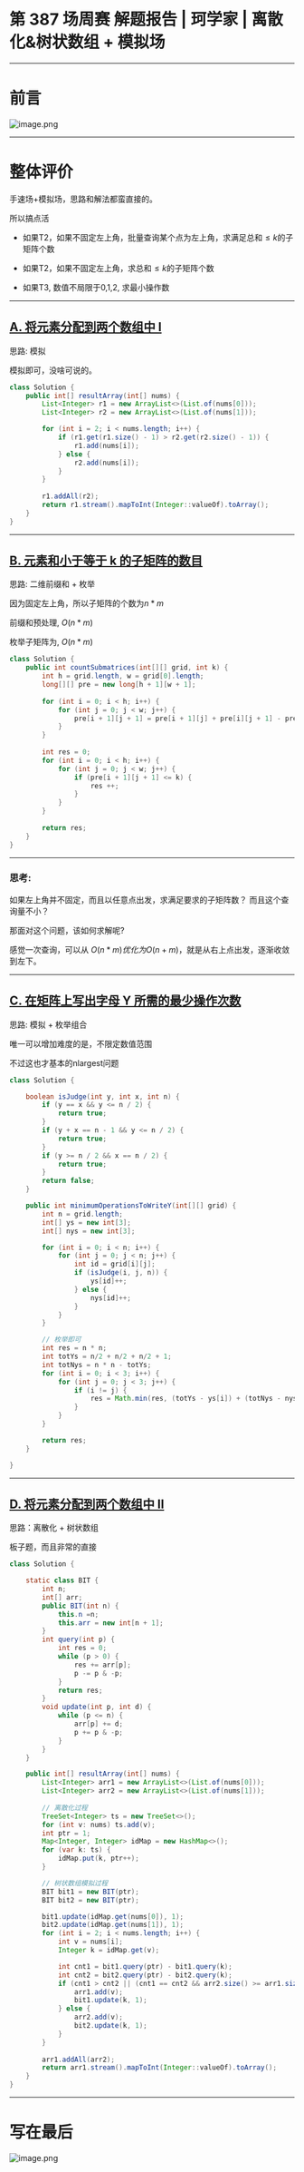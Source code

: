 

# 第 387 场周赛 解题报告 | 珂学家 | 离散化&树状数组 + 模拟场

---
# 前言

![image.png](https://pic.leetcode.cn/1709450005-maIqiR-image.png)


---

# 整体评价

手速场+模拟场，思路和解法都蛮直接的。

所以搞点活

- 如果T2，如果不固定左上角，批量查询某个点为左上角，求满足总和$\le k$的子矩阵个数

- 如果T2，如果不固定左上角，求总和$\le k$的子矩阵个数

- 如果T3, 数值不局限于0,1,2, 求最小操作数

---

## [A. 将元素分配到两个数组中 I](https://leetcode.cn/contest/weekly-contest-387/problems/distribute-elements-into-two-arrays-i/)

思路: 模拟

模拟即可，没啥可说的。

```java []
class Solution {
    public int[] resultArray(int[] nums) {
        List<Integer> r1 = new ArrayList<>(List.of(nums[0]));
        List<Integer> r2 = new ArrayList<>(List.of(nums[1]));

        for (int i = 2; i < nums.length; i++) {
            if (r1.get(r1.size() - 1) > r2.get(r2.size() - 1)) {
                r1.add(nums[i]);
            } else {
                r2.add(nums[i]);
            }
        }
        
        r1.addAll(r2);
        return r1.stream().mapToInt(Integer::valueOf).toArray();
    }
}
```

---
## [B. 元素和小于等于 k 的子矩阵的数目](https://leetcode.cn/contest/weekly-contest-387/problems/count-submatrices-with-top-left-element-and-sum-less-than-k/)


思路: 二维前缀和 + 枚举

因为固定左上角，所以子矩阵的个数为$n * m$

前缀和预处理, $O(n * m)$

枚举子矩阵为, $O(n * m)$

```java []
class Solution {
    public int countSubmatrices(int[][] grid, int k) {
        int h = grid.length, w = grid[0].length;
        long[][] pre = new long[h + 1][w + 1];
        
        for (int i = 0; i < h; i++) {
            for (int j = 0; j < w; j++) {
                pre[i + 1][j + 1] = pre[i + 1][j] + pre[i][j + 1] - pre[i][j] + grid[i][j];
            }
        }
        
        int res = 0;
        for (int i = 0; i < h; i++) {
            for (int j = 0; j < w; j++) {
                if (pre[i + 1][j + 1] <= k) {
                    res ++;
                }
            }
        }
        
        return res;
    }
}
```
---

### 思考:

如果左上角并不固定，而且以任意点出发，求满足要求的子矩阵数？ 而且这个查询量不小？

那面对这个问题，该如何求解呢?

感觉一次查询，可以从 $O(n * m) 优化为 O(n+m)$，就是从右上点出发，逐渐收敛到左下。


---

## [C. 在矩阵上写出字母 Y 所需的最少操作次数](https://leetcode.cn/contest/weekly-contest-387/problems/minimum-operations-to-write-the-letter-y-on-a-grid/)


思路: 模拟 + 枚举组合

唯一可以增加难度的是，不限定数值范围

不过这也才基本的nlargest问题

```java []
class Solution {

    boolean isJudge(int y, int x, int n) {
        if (y == x && y <= n / 2) {
            return true;
        }
        if (y + x == n - 1 && y <= n / 2) {
            return true;
        }
        if (y >= n / 2 && x == n / 2) {
            return true;
        }
        return false;
    }

    public int minimumOperationsToWriteY(int[][] grid) {
        int n = grid.length;
        int[] ys = new int[3];
        int[] nys = new int[3];

        for (int i = 0; i < n; i++) {
            for (int j = 0; j < n; j++) {
                int id = grid[i][j];
                if (isJudge(i, j, n)) {
                    ys[id]++;
                } else {
                    nys[id]++;
                }
            }
        }

        // 枚举即可
        int res = n * n;
        int totYs = n/2 + n/2 + n/2 + 1;
        int totNys = n * n - totYs;
        for (int i = 0; i < 3; i++) {
            for (int j = 0; j < 3; j++) {
                if (i != j) {
                    res = Math.min(res, (totYs - ys[i]) + (totNys - nys[j]));
                }
            }
        }

        return res;
    }

}
```


---

## [D. 将元素分配到两个数组中 II](https://leetcode.cn/contest/weekly-contest-387/problems/distribute-elements-into-two-arrays-ii/)

思路：离散化 + 树状数组

板子题，而且非常的直接

```java []
class Solution {

    static class BIT {
        int n;
        int[] arr;
        public BIT(int n) {
            this.n =n;
            this.arr = new int[n + 1];
        }
        int query(int p) {
            int res = 0;
            while (p > 0) {
                res += arr[p];
                p -= p & -p;
            }
            return res;
        }
        void update(int p, int d) {
            while (p <= n) {
                arr[p] += d;
                p += p & -p;
            }
        }
    }

    public int[] resultArray(int[] nums) {
        List<Integer> arr1 = new ArrayList<>(List.of(nums[0]));
        List<Integer> arr2 = new ArrayList<>(List.of(nums[1]));
        
        // 离散化过程
        TreeSet<Integer> ts = new TreeSet<>();
        for (int v: nums) ts.add(v);
        int ptr = 1;
        Map<Integer, Integer> idMap = new HashMap<>();
        for (var k: ts) {
            idMap.put(k, ptr++);
        }

        // 树状数组模拟过程
        BIT bit1 = new BIT(ptr);
        BIT bit2 = new BIT(ptr);

        bit1.update(idMap.get(nums[0]), 1);
        bit2.update(idMap.get(nums[1]), 1);
        for (int i = 2; i < nums.length; i++) {
            int v = nums[i];
            Integer k = idMap.get(v);

            int cnt1 = bit1.query(ptr) - bit1.query(k);
            int cnt2 = bit2.query(ptr) - bit2.query(k);
            if (cnt1 > cnt2 || (cnt1 == cnt2 && arr2.size() >= arr1.size())) {
                arr1.add(v);
                bit1.update(k, 1);
            } else {
                arr2.add(v);
                bit2.update(k, 1);
            } 
        }
        
        arr1.addAll(arr2);
        return arr1.stream().mapToInt(Integer::valueOf).toArray();
    }
}
```

---
# 写在最后
![image.png](https://pic.leetcode.cn/1709449974-TlOBCG-image.png)



